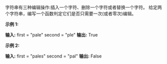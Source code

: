 字符串有三种编辑操作:插入一个字符、删除一个字符或者替换一个字符。 给定两个字符串，编写一个函数判定它们是否只需要一次(或者零次)编辑。

**示例 1:**

**输入:** 
first = "pale"
second = "ple"
**输出:** True

**示例 2:**

**输入:** 
first = "pales"
second = "pal"
**输出:** False